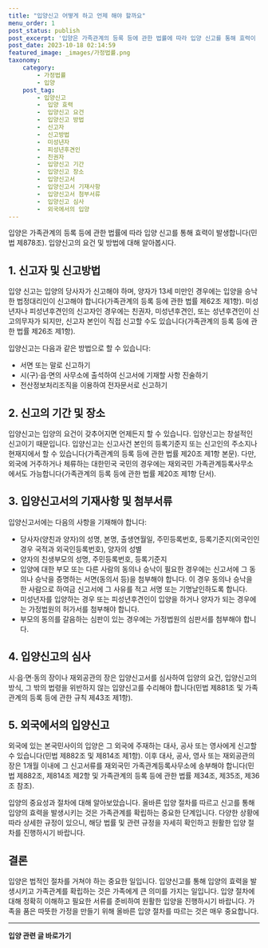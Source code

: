 ```yaml
---
title: "입양신고 어떻게 하고 언제 해야 할까요"
menu_order: 1
post_status: publish
post_excerpt: '입양은 가족관계의 등록 등에 관한 법률에 따라 입양 신고를 통해 효력이 발생합니다 민법 제878조 . 입양신고의 요건 및 방법에 대해 알아봅시다.'
post_date: 2023-10-18 02:14:59
featured_image: _images/가정법률.png
taxonomy:
    category:
        - 가정법률
        - 입양
    post_tag:
        - 입양신고
        -  입양 효력
        -  입양신고 요건
        -  입양신고 방법
        -  신고자
        -  신고방법
        -  미성년자
        -  피성년후견인
        -  친권자
        -  입양신고 기간
        -  입양신고 장소
        -  입양신고서
        -  입양신고서 기재사항
        -  입양신고서 첨부서류
        -  입양신고 심사
        -  외국에서의 입양
---
```




입양은 가족관계의 등록 등에 관한 법률에 따라 입양 신고를 통해 효력이 발생합니다(민법 제878조). 입양신고의 요건 및 방법에 대해 알아봅시다.

## 1. 신고자 및 신고방법

입양 신고는 입양의 당사자가 신고해야 하며, 양자가 13세 미만인 경우에는 입양을 승낙한 법정대리인이 신고해야 합니다(가족관계의 등록 등에 관한 법률 제62조 제1항). 미성년자나 피성년후견인의 신고자인 경우에는 친권자, 미성년후견인, 또는 성년후견인이 신고의무자가 되지만, 신고자 본인이 직접 신고할 수도 있습니다(가족관계의 등록 등에 관한 법률 제26조 제1항).

입양신고는 다음과 같은 방법으로 할 수 있습니다:
- 서면 또는 말로 신고하기
- 시(구)·읍·면의 사무소에 출석하여 신고서에 기재할 사항 진술하기
- 전산정보처리조직을 이용하여 전자문서로 신고하기

## 2. 신고의 기간 및 장소

입양신고는 입양의 요건이 갖추어지면 언제든지 할 수 있습니다. 입양신고는 창설적인 신고이기 때문입니다. 입양신고는 신고사건 본인의 등록기준지 또는 신고인의 주소지나 현재지에서 할 수 있습니다(가족관계의 등록 등에 관한 법률 제20조 제1항 본문). 다만, 외국에 거주하거나 체류하는 대한민국 국민의 경우에는 재외국민 가족관계등록사무소에서도 가능합니다(가족관계의 등록 등에 관한 법률 제20조 제1항 단서).

## 3. 입양신고서의 기재사항 및 첨부서류

입양신고서에는 다음의 사항을 기재해야 합니다:
- 당사자(양친과 양자)의 성명, 본명, 출생연월일, 주민등록번호, 등록기준지(외국인인 경우 국적과 외국인등록번호), 양자의 성별
- 양자의 친생부모의 성명, 주민등록번호, 등록기준지
- 입양에 대한 부모 또는 다른 사람의 동의나 승낙이 필요한 경우에는 신고서에 그 동의나 승낙을 증명하는 서면(동의서 등)을 첨부해야 합니다. 이 경우 동의나 승낙을 한 사람으로 하여금 신고서에 그 사유를 적고 서명 또는 기명날인하도록 합니다.
- 미성년자를 입양하는 경우 또는 피성년후견인이 입양을 하거나 양자가 되는 경우에는 가정법원의 허가서를 첨부해야 합니다.
- 부모의 동의를 갈음하는 심판이 있는 경우에는 가정법원의 심판서를 첨부해야 합니다.

## 4. 입양신고의 심사

시·읍·면·동의 장이나 재외공관의 장은 입양신고서를 심사하여 입양의 요건, 입양신고의 방식, 그 밖의 법령을 위반하지 않는 입양신고를 수리해야 합니다(민법 제881조 및 가족관계의 등록 등에 관한 규칙 제43조 제1항).

## 5. 외국에서의 입양신고

외국에 있는 본국민사이의 입양은 그 외국에 주재하는 대사, 공사 또는 영사에게 신고할 수 있습니다(민법 제882조 및 제814조 제1항). 이후 대사, 공사, 영사 또는 재외공관의 장은 1개월 이내에 그 신고서류를 재외국민 가족관계등록사무소에 송부해야 합니다(민법 제882조, 제814조 제2항 및 가족관계의 등록 등에 관한 법률 제34조, 제35조, 제36조 참조).

입양의 중요성과 절차에 대해 알아보았습니다. 올바른 입양 절차를 따르고 신고를 통해 입양의 효력을 발생시키는 것은 가족관계를 확립하는 중요한 단계입니다. 다양한 상황에 따라 상세한 규정이 있으니, 해당 법률 및 관련 규정을 자세히 확인하고 원활한 입양 절차를 진행하시기 바랍니다.

## 결론

입양은 법적인 절차를 거쳐야 하는 중요한 일입니다. 입양신고를 통해 입양의 효력을 발생시키고 가족관계를 확립하는 것은 가족에게 큰 의미를 가지는 일입니다. 입양 절차에 대해 정확히 이해하고 필요한 서류를 준비하여 원활한 입양을 진행하시기 바랍니다. 가족을 품은 따뜻한 가정을 만들기 위해 올바른 입양 절차를 따르는 것은 매우 중요합니다.
































































<!-- wp:separator -->
<hr class="wp-block-separator has-alpha-channel-opacity"/>
<!-- /wp:separator -->

<!-- wp:group {"backgroundColor":"base","layout":{"type":"constrained"}} -->
<div class="wp-block-group has-base-background-color has-background"><!-- wp:paragraph {"align":"center","fontSize":"medium"} -->
<p class="has-text-align-center has-large-font-size"><strong>입양 관련 글 바로가기</strong></p>
<!-- /wp:paragraph -->


<!-- wp:latest-posts
{"categories":[{"id":1407,"count":19,"description":"","link":"https://uknowlaw.com/category/%ec%9e%85%ec%96%91/","name":"입양","slug":"입양","taxonomy":"category","parent":0,"meta":[],"_links":{"self":[{"href":"https://uknowlaw.com/wp-json/wp/v2/categories/1407"}],"collection":[{"href":"https://uknowlaw.com/wp-json/wp/v2/categories"}],"about":[{"href":"https://uknowlaw.com/wp-json/wp/v2/taxonomies/category"}],"wp:post_type":[{"href":"https://uknowlaw.com/wp-json/wp/v2/posts?categories=1407"}],"curies":[{"name":"wp","href":"https://api.w.org/{rel}","templated":true}]}}],"postsToShow":100,"excerptLength":28,"postLayout":"grid","columns":2,"featuredImageAlign":"left","featuredImageSizeSlug":"large","fontSize":"small"} /--></div>
<!-- /wp:group -->